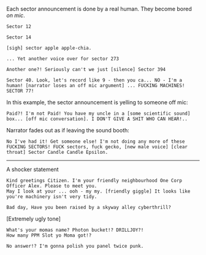 Each sector announcement is done by a real human. They become bored _on mic_.

    Sector 12

    Sector 14

    [sigh] sector apple apple-chia.

    ... Yet another voice over for sector 273

    Another one?! Seriously can't we just [silence] Sector 394

    Sector 40. Look, let's record like 9 - then you ca... NO - I'm a human! [narrator loses an off mic argument] ... FUCKING MACHINES! SECTOR 77!

In this example, the sector announcement is yelling to someone off mic:

    Paid?! I'm not Paid! You have my uncle in a [some scientific sound] box... [off mic conversation]. I DON'T GIVE A SHIT WHO CAN HEAR!..


Narrator fades out as if leaving the sound booth:

    No I've had it! Get someone else! I'm not doing any more of these FUCKING SECTORS! FUCK sectors, fuck gecko, [new male voice] [clear throat] Sector Candle Candle Epsilon.


---


A shocker statement

    Kind greetings Citizen. I'm your friendly neighbourhood One Corp Officer Alex. Please to meet you.
    May I look at your ... ooh - my my. [friendly giggle] It looks like you're machinery isn't very tidy.

    Bad day, Have you been raised by a skyway alley cyberthrill?

[Extremely ugly tone]

    What's your momas name? Photon bucket!? DRILLJOY?!
    How many PPM Slot yo Moma got!?

    No answer!? I'm gonna polish you panel twice punk.

